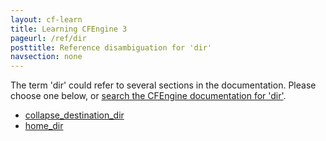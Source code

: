 ```yaml
---
layout: cf-learn
title: Learning CFEngine 3
pageurl: /ref/dir
posttitle: Reference disambiguation for 'dir'
navsection: none
---
```


The term 'dir' could refer to several sections in the documentation. Please choose one below, or
[search the CFEngine documentation for 'dir'](http://cfengine.com/docs/latest/search.html?q=dir).

- [collapse_destination_dir](http://cfengine.com/docs/latest/reference-promise-types-files.html#collapse_destination_dir)
- [home_dir](http://cfengine.com/docs/latest/reference-promise-types-users.html#home_dir)
